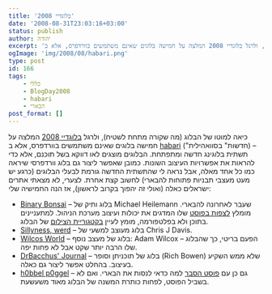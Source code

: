 ```yaml
---
title: 'בלוגדיי 2008'
date: '2008-08-31T23:03:16+03:00'
status: publish
author: יהודה
excerpt: 'כיאה למוטו של הבלוג (מה שקורה מתחת לשטיח), ולרגל בלוגדיי 2008 המלצה על חמישה בלוגים שאינם משתמשים בוורדפרס, אלא ב habari ("חדשות" בסוואהילית) – תשתית בלוגינג חדשה ומתפתחת. הבלוגים מוצגים לאו דווקא בשל תוכנם, אלא כדי להראות את אפשרויות העיצוב השונות'
ogImage: 'img/2008/08/habari.png'
type: post
id: 166
tags:
    - כללי
    - BlogDay2008
    - habari
    - הבארי
post_format: []
---
```

כיאה למוטו של הבלוג (מה שקורה מתחת לשטיח), ולרגל [בלוגדיי 2008](http://blogday.org/) המלצה על חמישה בלוגים שאינם משתמשים בוורדפרס, אלא ב [habari](http://www.habariproject.org/en/) ("חדשות" בסוואהילית) – תשתית בלוגינג חדשה ומתפתחת. הבלוגים מוצגים לאו דווקא בשל תוכנם, אלא כדי להראות את אפשרויות העיצוב השונות. כמובן שאפשר ליצור גם בלוג וורדפרסי שיראה כמו כל אחד מאלה, אבל נראה לי שהתשתית החדשה גורמת לבעלי הבלוגים (כרגע יש מעט מעצבי תבניות פתוחות להבארי) לחשוב קצת אחרת. לצערי, לא מצאתי אתרים ישראלים כאלה (ואולי זה יהפוך בקרוב לראשון), אז הנה החמישיה שלי:

- [Binary Bonsai](http://binarybonsai.com/) – בלוג ותיק של Michael Heilemann שעבר לאחרונה להבארי. מומלץ [לצפות בפוסט](http://binarybonsai.com/interfacing-habari) שלו המדגים את יכולות ועיצוב מערכת הניהול. למתעניינים בתוכן ולא בפלטפורמה, מומץ לעיין [בקטגוריית הצילום](http://binarybonsai.com/tag/photography) של הבלוג.
- [Sillyness, werd](http://chrisjdavis.org/) – בלוג מעוצב למשעי של Chris J Davis.
- [Wilcos World](http://wilcosworld.co.uk/) – בלוג של מעצב נוסף: Adam Wilcox – הפעם בריטי, כך שהבלוג שלו הרבה יותר שקט אבל לא פחות יפה.
- [DrBacchus' Journal](http://wooga.drbacchus.com/) – בלוג של תוכניתן וסופר (Rich Bowen) שלא ממש השקיע בעיצוב. בהחלט אפשר ליצור גם כאלה.
- [h0bbel p0ggel](http://h0bbel.p0ggel.org/) – גם כן עם [פוסט הסבר](http://h0bbel.p0ggel.org/) למה כדאי לנסות את הבארי. ואם לא בשביל הפוסט, לפחות כותרת המשנה של הבלוג מאוד משעשעת.
